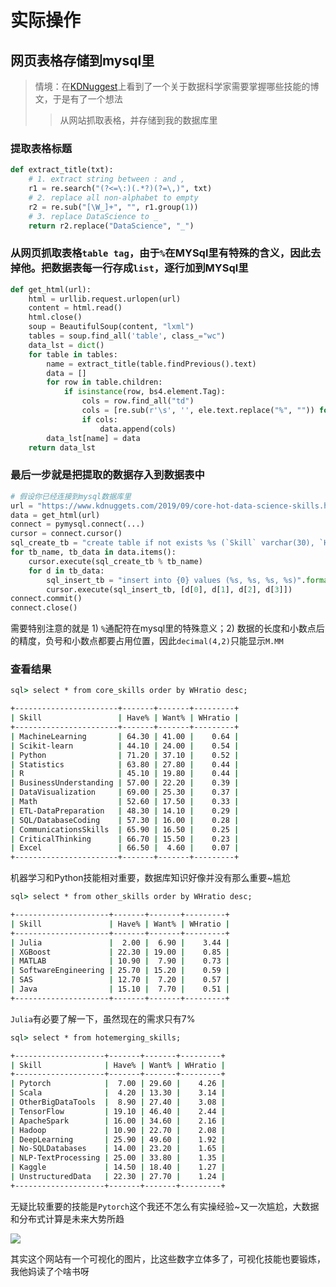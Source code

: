 # 实际操作

## 网页表格存储到mysql里

> 情境：在[KDNuggest](https://www.kdnuggets.com/2019/09/core-hot-data-science-skills.html)上看到了一个关于数据科学家需要掌握哪些技能的博文，于是有了一个想法
>> 从网站抓取表格，并存储到我的数据库里

### 提取表格标题

```python
def extract_title(txt):
    # 1. extract string between : and ,
    r1 = re.search("(?<=\:)(.*?)(?=\,)", txt)
    # 2. replace all non-alphabet to empty
    r2 = re.sub("[\W_]+", "", r1.group(1))
    # 3. replace DataScience to _
    return r2.replace("DataScience", "_")
```

### 从网页抓取表格`table tag`，由于`%`在MYSql里有特殊的含义，因此去掉他。把数据表每一行存成`list`，逐行加到MYSql里

```python
def get_html(url):
    html = urllib.request.urlopen(url)
    content = html.read()
    html.close()
    soup = BeautifulSoup(content, "lxml")
    tables = soup.find_all('table', class_="wc")
    data_lst = dict()
    for table in tables:
        name = extract_title(table.findPrevious().text)
        data = []
        for row in table.children:
            if isinstance(row, bs4.element.Tag):
                cols = row.find_all("td")
                cols = [re.sub(r'\s', '', ele.text.replace("%", "")) for ele in cols]
                if cols:
                    data.append(cols)
        data_lst[name] = data
    return data_lst
```

### 最后一步就是把提取的数据存入到数据表中

```python
# 假设你已经连接到mysql数据库里
url = "https://www.kdnuggets.com/2019/09/core-hot-data-science-skills.html"
data = get_html(url)
connect = pymysql.connect(...)
cursor = connect.cursor()
sql_create_tb = "create table if not exists %s (`Skill` varchar(30), `Have%%` decimal(5,2), `Want%%` decimal(5,2), `WHratio` decimal(4,2) )"
for tb_name, tb_data in data.items():
    cursor.execute(sql_create_tb % tb_name)
    for d in tb_data:
        sql_insert_tb = "insert into {0} values (%s, %s, %s, %s)".format(tb_name)
        cursor.execute(sql_insert_tb, [d[0], d[1], d[2], d[3]])
connect.commit()
connect.close()
```
需要特别注意的就是 1) `%`通配符在mysql里的特殊意义；2) 数据的长度和小数点后的精度，负号和小数点都要占用位置，因此`decimal(4,2)`只能显示`M.MM`

### 查看结果

```cmd
sql> select * from core_skills order by WHratio desc;

+-----------------------+-------+-------+---------+
| Skill                 | Have% | Want% | WHratio |
+-----------------------+-------+-------+---------+
| MachineLearning       | 64.30 | 41.00 |    0.64 |
| Scikit-learn          | 44.10 | 24.00 |    0.54 |
| Python                | 71.20 | 37.10 |    0.52 |
| Statistics            | 63.80 | 27.80 |    0.44 |
| R                     | 45.10 | 19.80 |    0.44 |
| BusinessUnderstanding | 57.00 | 22.20 |    0.39 |
| DataVisualization     | 69.00 | 25.30 |    0.37 |
| Math                  | 52.60 | 17.50 |    0.33 |
| ETL-DataPreparation   | 48.30 | 14.10 |    0.29 |
| SQL/DatabaseCoding    | 57.30 | 16.00 |    0.28 |
| CommunicationsSkills  | 65.90 | 16.50 |    0.25 |
| CriticalThinking      | 66.70 | 15.50 |    0.23 |
| Excel                 | 66.50 |  4.60 |    0.07 |
+-----------------------+-------+-------+---------+
```
机器学习和Python技能相对重要，数据库知识好像并没有那么重要~尴尬

```cmd
sql> select * from other_skills order by WHratio desc;

+---------------------+-------+-------+---------+
| Skill               | Have% | Want% | WHratio |
+---------------------+-------+-------+---------+
| Julia               |  2.00 |  6.90 |    3.44 |
| XGBoost             | 22.30 | 19.00 |    0.85 |
| MATLAB              | 10.90 |  7.90 |    0.73 |
| SoftwareEngineering | 25.70 | 15.20 |    0.59 |
| SAS                 | 12.70 |  7.20 |    0.57 |
| Java                | 15.10 |  7.70 |    0.51 |
+---------------------+-------+-------+---------+
```
`Julia`有必要了解一下，虽然现在的需求只有$7\%$

```cmd
sql> select * from hotemerging_skills;

+--------------------+-------+-------+---------+
| Skill              | Have% | Want% | WHratio |
+--------------------+-------+-------+---------+
| Pytorch            |  7.00 | 29.60 |    4.26 |
| Scala              |  4.20 | 13.30 |    3.14 |
| OtherBigDataTools  |  8.90 | 27.40 |    3.08 |
| TensorFlow         | 19.10 | 46.40 |    2.44 |
| ApacheSpark        | 16.00 | 34.60 |    2.16 |
| Hadoop             | 10.90 | 22.70 |    2.08 |
| DeepLearning       | 25.90 | 49.60 |    1.92 |
| No-SQLDatabases    | 14.00 | 23.20 |    1.65 |
| NLP-TextProcessing | 25.00 | 33.80 |    1.35 |
| Kaggle             | 14.50 | 18.40 |    1.27 |
| UnstructuredData   | 22.30 | 27.70 |    1.24 |
+--------------------+-------+-------+---------+
```
无疑比较重要的技能是`Pytorch`这个我还不怎么有实操经验~又一次尴尬，大数据和分布式计算是未来大势所趋


<img src="https://www.kdnuggets.com/images/skill-want-have-scatter-720.jpg">
    
其实这个网站有一个可视化的图片，比这些数字立体多了，可视化技能也要锻炼，我他妈读了个啥书呀
